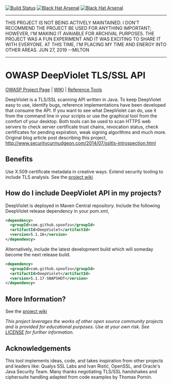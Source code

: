[![Build Status](https://travis-ci.org/spoofzu/DeepViolet.svg?branch=master)](https://travis-ci.org/spoofzu/DeepViolet)
[![Black Hat Arsenal](https://github.com/toolswatch/badges/blob/master/arsenal/europe/2016.svg)](http://www.blackhat.com/eu-16/arsenal.html#milton-smith)
[![Black Hat Arsenal](https://github.com/toolswatch/badges/blob/master/arsenal/usa/2018.svg)](https://www.blackhat.com/us-18/arsenal/schedule/index.html#deepviolet-ssltls-scanning-api-38-tools-10724)

*********************************************************************
THIS PROJECT IS NOT BEING ACTIVELY MAINTAINED.  I DON'T
RECOMMEND THE PROJECT BE USED FOR ANYTHING IMPORTANT; HOWEVER,
I'M MAKING IT AVAIABLE FOR ARCHIVAL PURPOSES.  THE PROJECT WAS
A FUN EXPERIMENT AND IT WAS EXCITING TO SHARE IT
WITH EVERYONE.  AT THIS TIME, I'M PLACING MY TIME AND
ENERGY INTO OTHER AREAS.  JUN 27, 2019 --MILTON                                             
*********************************************************************

# OWASP DeepViolet TLS/SSL API

[OWASP Project Page](https://www.owasp.org/index.php/OWASP_DeepViolet_TLS/SSL_Scanner) | 
[WIKI](https://github.com/spoofzu/DeepViolet/wiki/Build-on-Your-Computer) | 
[Reference Tools](https://github.com/spoofzu/DeepVioletTools)

DeepViolet is a TLS/SSL scanning API written in Java. To keep DeepViolet easy to use, identify bugs, reference implementations have been developed that consume the API. If you want to see what DeepViolet can do, use it from the command line in your scripts or use the graphical tool from the comfort of your desktop. Both tools can be used to scan HTTPS web servers to check server certificate trust chains, revocation status, check certificates for pending expiration, weak signing algorithms and much more.  Original blog article post describing this project, http://www.securitycurmudgeon.com/2014/07/ssltls-introspection.html

## Benefits

Use X.509 certificate metadata in creative ways.  Extend security tooling to include TLS analysis.  See the [project wiki](https://github.com/spoofzu/DeepViolet/wiki/Features) 

## How do I include DeepViolet API in my projects?

DeepViolet is deployed in Maven Central repository.  Include the following DeepViolet release dependency in your pom.xml,

```xml
<dependency>
  <groupId>com.github.spoofzu</groupId>
  <artifactId>DeepViolet</artifactId>
  <version>5.1.16</version>
</dependency>
```

Alternatively, include the latest development build which will someday become the next release build.

```xml
<dependency>
  <groupId>com.github.spoofzu</groupId>
  <artifactId>DeepViolet</artifactId>
  <version>5.1.17-SNAPSHOT</version>
</dependency>
```

## More Information?

See the [project wiki](https://github.com/spoofzu/DeepViolet/wiki) 

<i>This project leverages the works of other open source community projects and is provided for educational purposes.  Use at your own risk.  See [LICENSE](https://github.com/spoofzu/DeepViolet/blob/master/LICENSE) for further information.</i>

## Acknowledgements

This tool implements ideas, code, and takes inspiration from other projects and leaders like: Qualys SSL Labs and Ivan Ristić, OpenSSL, and Oracle's Java Security Team.  Many thanks negotiating TLS/SSL handshakes and ciphersuite handling adapted from code examples by Thomas Pornin.
